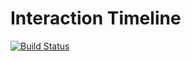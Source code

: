 # Interaction Timeline
[![Build Status](https://travis-ci.org/wikimedia/InteractionTimeline.svg?branch=master)](https://travis-ci.org/wikimedia/InteractionTimeline)
